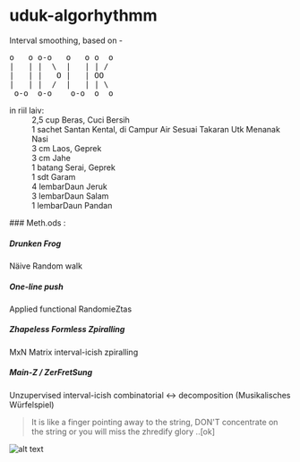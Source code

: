 # uduk-algorhythmm
Interval smoothing, based on -

<pre>
o   o o-o   o   o o  o 
|   | |  \  |   | | /  
|   | |   O |   | OO   
|   | |  /  |   | | \  
 o-o  o-o    o-o  o  o 
</pre>
  

<dl>
<dt>in riil laiv:</dt>
<dd>2,5 cup Beras, Cuci Bersih</dd>
<dd>1 sachet Santan Kental, di Campur Air Sesuai Takaran Utk Menanak Nasi</dd>
<dd>3 cm Laos, Geprek</dd>
<dd>3 cm Jahe</dd>
<dd>1 batang Serai, Geprek</dd>
<dd>1 sdt Garam</dd>
<dd>4 lembarDaun Jeruk</dd>
<dd>3 lembarDaun Salam</dd>
<dd>1 lembarDaun Pandan</dd>
</dl>
### Meth.ods :

##### Drunken Frog
Näive Random walk

##### One-line push
Applied functional RandomieZtas

##### Zhapeless Formless Zpiralling
MxN Matrix interval-icish zpiralling

##### Main-Z / ZerFretSung
Unzupervised interval-icish combinatorial <-> decomposition (Musikalisches Würfelspiel)

> It is like a finger pointing away to the string, DON'T concentrate on the string or you will miss the zhredify glory ..[ok]

![alt text](https://scontent-sit4-1.xx.fbcdn.net/v/t1.0-9/13267762_1032329573516685_6528907381089813599_n.jpg?oh=8b0d48fb73db15fd19f9b4c5f72ebb4a&oe=57E2BCB1 "Block Focus")
